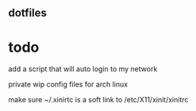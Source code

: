 ## dotfiles

# todo

add a script that will auto login to my network

private wip config files for arch linux

make sure ~/.xinirtc is a soft link to /etc/X11/xinit/xinitrc
